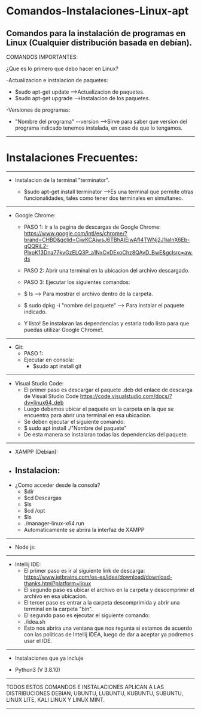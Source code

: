 # Comandos-Instalaciones-Linux-apt
Comandos para la instalación  de programas en Linux (Cualquier distribución basada en debían).
---------------------------------------------------------------------------------------------------------------------------------------------------------
COMANDOS IMPORTANTES:

¿Que es lo primero que debo hacer en Linux?

-Actualizacion e instalacion de paquetes:

+ $sudo apt-get update -->Actualizacion de paquetes.
+ $sudo apt-get upgrade -->Instalacion de los paquetes.
 
-Versiones de programas:

+ "Nombre del programa" --version -->Sirve para saber que version del programa indicado tenemos instalada, en caso de que lo tengamos.


---------------------------------------------------------------------------------------------------------------------------------------------------------
# Instalaciones Frecuentes:
---
+ Instalacion de la terminal "terminator".

	+ $sudo apt-get install terminator -->Es una terminal que permite otras funcionalidades, tales como tener dos terminales en simultaneo.
---
+ Google Chrome:
	+ PASO 1:
   Ir a la pagina de descargas de Google Chrome: https://www.google.com/intl/es/chrome/?brand=CHBD&gclid=CjwKCAjwsJ6TBhAIEiwAfl4TWNj2J1ialnX6Eb-qQQRiL2-PlxpK13Dna77kvGzELQ3P_a1NxCvDExoChz8QAvD_BwE&gclsrc=aw.ds
   + PASO 2: 
   Abrir una terminal en la ubicacion del archivo descargado.
   + PASO 3:
   Ejecutar los siguientes comandos:
   
   + $ ls --> Para mostrar el archivo dentro de la carpeta.
   + $ sudo dpkg -i "nombre del paquete" --> Para instalar el paquete indicado.
   + Y listo! Se instalaran las dependencias y estaria todo listo para que puedas utilizar Google Chrome!.
---
+ Git: 
	+ PASO 1:
	- Ejecutar en consola: 
   		- $sudo apt install git
---
+ Visual Studio Code:
   - El primer paso es descargar el paquete .deb del enlace de descarga de Visual Studio Code
   https://code.visualstudio.com/docs/?dv=linux64_deb
   - Luego debemos ubicar el paquete en la carpeta en la que se encuentra para abrir una terminal en esa ubicacion.
   - Se deben ejecutar el siguiente comando:
   - $ sudo apt install ./"Nombre del paquete"
   - De esta manera se instalaran todas las dependencias del paquete.
---
+ XAMPP (Debian):
+ Instalacion:
   -
+ ¿Como acceder desde la consola?
   - $dir
   - $cd Descargas
   - $ls
   - $cd /opt
   - $ls
   - ./manager-linux-x64.run
   - Automaticamente se abrira la interfaz de XAMPP
--- 
+ Node js: 
---
+ Intellij IDE: 
   - El primer paso es ir al siguiente link de descarga: 
   https://www.jetbrains.com/es-es/idea/download/download-thanks.html?platform=linux
   - El segundo paso es ubicar el archivo en la carpeta y descomprimir el archivo en esa ubicacion.
   - El tercer paso es entrar a la carpeta descomprimida y abrir una terminal en la carpeta "bin".
   - El segundo paso es ejecutar el siguiente comando: 
    +  ./idea.sh
   - Esto nos abrira una ventana que nos ŕegunta si estamos de acuerdo con las politicas de Intellij IDEA, luego de dar a aceptar ya podremos usar el          IDE.
---

- Instalaciones que ya incluje

+ Python3 (V 3.8.10)

---------------------------------------------------------------------------------------------------------------------------------------------------------

TODOS ESTOS COMANDOS E INSTALACIONES APLICAN A LAS DISTRIBUCIONES DEBIAN, UBUNTU, LUBUNTU, KUBUNTU, SUBUNTU, LINUX LITE, KALI LINUX Y LINUX MINT.

---------------------------------------------------------------------------------------------------------------------------------------------------------
